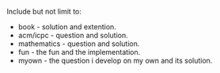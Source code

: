Include but not limit to:
  * book - solution and extention.
  * acm/icpc - question and solution.
  * mathematics - question and solution.
  * fun - the fun and the implementation.
  * myown - the question i develop on my own and its solution.